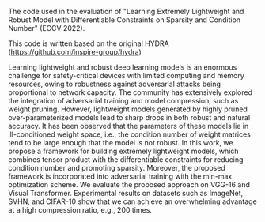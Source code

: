 The code used in the evaluation of "Learning Extremely Lightweight and Robust Model with Differentiable Constraints on Sparsity and Condition Number" (ECCV 2022).

This code is written based on the original HYDRA (https://github.com/inspire-group/hydra)

Learning lightweight and robust deep learning models is an enormous challenge for safety-critical devices with limited computing and memory resources, owing to robustness against adversarial attacks being proportional to network capacity. The community has extensively explored the integration of adversarial training and model compression, such as weight pruning. However, lightweight models generated by highly pruned over-parameterized models lead to sharp drops in both robust and natural accuracy. It has been observed that the parameters of these models lie in ill-conditioned weight space, i.e., the condition number of weight matrices tend to be large enough that the model is not robust. In this work, we propose a framework for building extremely lightweight models, which combines tensor product with the differentiable constraints for reducing condition number and promoting sparsity. Moreover, the proposed framework is incorporated into adversarial training with the min-max optimization scheme. We evaluate the proposed approach on VGG-16 and Visual Transformer. Experimental results on datasets such as ImageNet, SVHN, and CIFAR-10 show that we can achieve an overwhelming advantage at a high compression ratio, e.g., 200 times.
